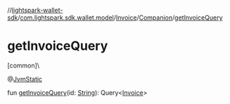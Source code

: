//[lightspark-wallet-sdk](../../../../index.md)/[com.lightspark.sdk.wallet.model](../../index.md)/[Invoice](../index.md)/[Companion](index.md)/[getInvoiceQuery](get-invoice-query.md)

# getInvoiceQuery

[common]\

@[JvmStatic](https://kotlinlang.org/api/latest/jvm/stdlib/kotlin.jvm/-jvm-static/index.html)

fun [getInvoiceQuery](get-invoice-query.md)(id: [String](https://kotlinlang.org/api/latest/jvm/stdlib/kotlin/-string/index.html)): Query&lt;[Invoice](../index.md)&gt;
